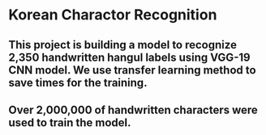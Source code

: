 # Korean Charactor Recognition

## This project is building a model to recognize 2,350 handwritten hangul labels using VGG-19 CNN model. We use transfer learning method to save times for the training.
## Over 2,000,000 of handwritten characters were used to train the model.
